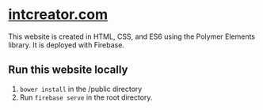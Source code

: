 # [intcreator.com](https://intcreator.com/)

This website is created in HTML, CSS, and ES6 using the Polymer Elements library.  It is deployed with Firebase.  

## Run this website locally

1. `bower install` in the /public directory
2. Run `firebase serve` in the root directory.
